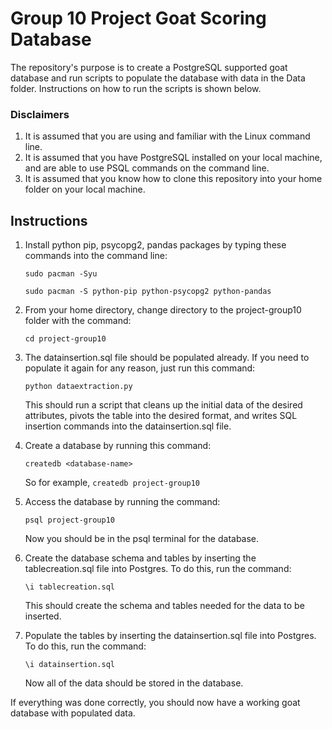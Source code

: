 # Group 10 Project Goat Scoring Database
The repository's purpose is to create a PostgreSQL supported goat database and run scripts to populate the database with data in the Data folder. Instructions on how to run the scripts is shown below.

### Disclaimers

1. It is assumed that you are using and familiar with the Linux command line.
2. It is assumed that you have PostgreSQL installed on your local machine, and are able to use PSQL commands on the command line.
3. It is assumed that you know how to clone this repository into your home folder on your local machine.

## Instructions

1. Install python pip, psycopg2, pandas packages by typing these commands into the command line:

   `sudo pacman -Syu`
   
   `sudo pacman -S python-pip python-psycopg2 python-pandas`

2. From your home directory, change directory to the project-group10 folder with the command:
   
   `cd project-group10`

3. The datainsertion.sql file should be populated already. If you need to populate it again for any reason, just run this command:

   `python dataextraction.py`

   This should run a script that cleans up the initial data of the desired attributes, pivots the table into the desired format, and writes SQL insertion commands into the datainsertion.sql file.

4. Create a database by running this command:

   `createdb <database-name>`

   So for example, `createdb project-group10`

5. Access the database by running the command:

   `psql project-group10`

   Now you should be in the psql terminal for the database.

6. Create the database schema and tables by inserting the tablecreation.sql file into Postgres. To do this, run the command:

   `\i tablecreation.sql`

   This should create the schema and tables needed for the data to be inserted.

7. Populate the tables by inserting the datainsertion.sql file into Postgres. To do this, run the command:

   `\i datainsertion.sql`

   Now all of the data should be stored in the database.

If everything was done correctly, you should now have a working goat database with populated data.
   
